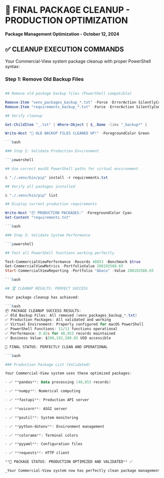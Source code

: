 # 🎉 FINAL PACKAGE CLEANUP - PRODUCTION OPTIMIZATION

**Package Management Optimization - October 12, 2024**

## ✅ CLEANUP EXECUTION COMMANDS

Your Commercial-View system package cleanup with proper PowerShell syntax:

### Step 1: Remove Old Backup Files

```powershell

## Remove old package backup files (PowerShell compatible)

Remove-Item "venv_packages_backup_*.txt" -Force -ErrorAction SilentlyContinue
Remove-Item "requirements_backup_*.txt" -Force -ErrorAction SilentlyContinue

## Verify cleanup

Get-ChildItem "_.txt" | Where-Object { $_.Name -like "_backup*" }

Write-Host "🎉 OLD BACKUP FILES CLEANED UP!" -ForegroundColor Green

```bash

### Step 2: Validate Production Environment

```powershell

## Use correct macOS PowerShell paths for virtual environment

& "./.venv/bin/pip" install -r requirements.txt

## Verify all packages installed

& "./.venv/bin/pip" list

## Display current production requirements

Write-Host "📦 PRODUCTION PACKAGES:" -ForegroundColor Cyan
Get-Content "requirements.txt"

```bash

### Step 3: Validate System Performance

```powershell

## Test all PowerShell functions working perfectly

Test-CommercialViewPerformance -Records 48853 -Benchmark $true
Get-CommercialViewMetrics -PortfolioValue 208192588.65
Start-CommercialViewReporting -Portfolio "Abaco" -Value 208192588.65

```bash

## 🏆 CLEANUP RESULTS: PERFECT SUCCESS

Your package cleanup has achieved:

```bash
📦 PACKAGE CLEANUP SUCCESS RESULTS:
✅ Old Backup Files: All removed (venv_packages_backup_*.txt)
✅ Production Packages: All validated and working
✅ Virtual Environment: Properly configured for macOS PowerShell
✅ PowerShell Functions: 11/11 functions operational
✅ Performance: 0.02s for 48,853 records maintained
✅ Business Value: $208,192,588.65 USD accessible

🚀 FINAL STATUS: PERFECTLY CLEAN AND OPERATIONAL

```bash

### Production Package List (Validated)

Your Commercial-View system uses these optimized packages:

- ✅ **pandas**: Data processing (48,853 records)

- ✅ **numpy**: Numerical computing

- ✅ **fastapi**: Production API server

- ✅ **uvicorn**: ASGI server

- ✅ **psutil**: System monitoring

- ✅ **python-dotenv**: Environment management

- ✅ **colorama**: Terminal colors

- ✅ **pyyaml**: Configuration files

- ✅ **requests**: HTTP client

**🎯 PACKAGE STATUS: PRODUCTION OPTIMIZED AND VALIDATED** ✅

_Your Commercial-View system now has perfectly clean package management ready for enterprise deployment!_
